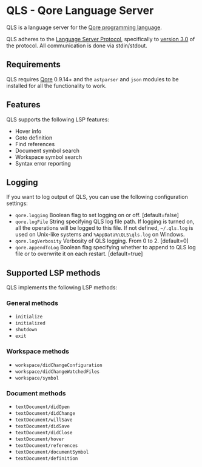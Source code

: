 # QLS - Qore Language Server

QLS is a language server for the [Qore programming language](http://qore.org/).

QLS adheres to the [Language Server Protocol](https://github.com/Microsoft/language-server-protocol), specifically to [version 3.0](https://github.com/Microsoft/language-server-protocol/blob/master/protocol.md) of the protocol. All communication is done via stdin/stdout.

## Requirements

QLS requires [Qore](https://github.com/qorelanguage/qore) 0.9.14+ and the `astparser` and `json` modules to be installed for all the functionality to work.

## Features

QLS supports the following LSP features:

- Hover info
- Goto definition
- Find references
- Document symbol search
- Workspace symbol search
- Syntax error reporting

## Logging

If you want to log output of QLS, you can use the following configuration settings:

- `qore.logging` Boolean flag to set logging on or off. [default=false]
- `qore.logFile` String specifying QLS log file path. If logging is turned on, all the operations will be logged to this file. If not defined, `~/.qls.log` is used on Unix-like systems and `%AppData%\QLS\qls.log` on Windows.
- `qore.logVerbosity` Verbosity of QLS logging. From 0 to 2. [default=0]
- `qore.appendToLog` Boolean flag specifying whether to append to QLS log file or to overwrite it on each restart. [default=true]

## Supported LSP methods

QLS implements the following LSP methods:

### General methods

- `initialize`
- `initialized`
- `shutdown`
- `exit`

### Workspace methods
- `workspace/didChangeConfiguration`
- `workspace/didChangeWatchedFiles`
- `workspace/symbol`

### Document methods
- `textDocument/didOpen`
- `textDocument/didChange`
- `textDocument/willSave`
- `textDocument/didSave`
- `textDocument/didClose`
- `textDocument/hover`
- `textDocument/references`
- `textDocument/documentSymbol`
- `textDocument/definition`